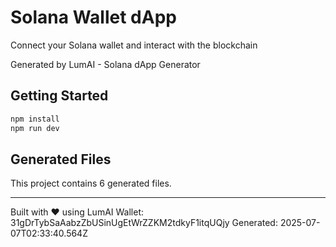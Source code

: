 # Solana Wallet dApp

Connect your Solana wallet and interact with the blockchain

Generated by LumAI - Solana dApp Generator

## Getting Started

```bash
npm install
npm run dev
```

## Generated Files

This project contains 6 generated files.

---

Built with ❤️ using LumAI
Wallet: 31gDrTybSaAabzZbUSinUgEtWrZZKM2tdkyF1itqUQjy
Generated: 2025-07-07T02:33:40.564Z
